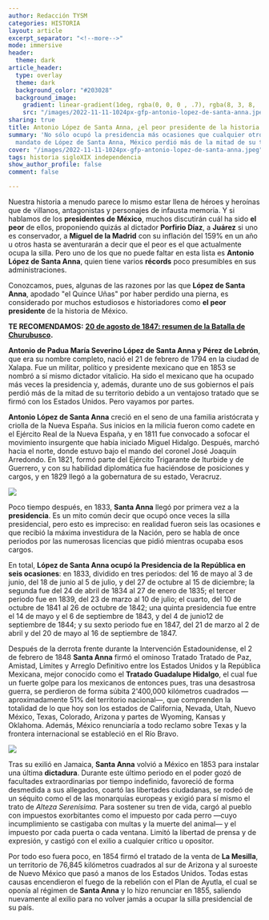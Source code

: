 ```yaml
---
author: Redacción TYSM
categories: HISTORIA
layout: article
excerpt_separator: "<!--more-->"
mode: immersive
header:
  theme: dark
article_header:
  type: overlay
  theme: dark
  background_color: "#203028"
  background_image:
    gradient: linear-gradient(1deg, rgba(0, 0, 0 , .7), rgba(8, 3, 8, .9))
    src: "/images/2022-11-11-1024px-gfp-antonio-lopez-de-santa-anna.jpeg"
sharing: true
title: Antonio López de Santa Anna, ¿el peor presidente de la historia de México?
summary: 'No sólo ocupó la presidencia más ocasiones que cualquier otro: durante el
  mandato de López de Santa Anna, México perdió más de la mitad de su territorio…'
cover: "/images/2022-11-11-1024px-gfp-antonio-lopez-de-santa-anna.jpeg"
tags: historia sigloXIX independencia
show_author_profile: false
comment: false

---
```

Nuestra historia a menudo parece lo mismo estar llena de héroes y heroínas que de villanos, antagonistas y personajes de infausta memoria. Y si hablamos de los **presidentes de México**, muchos discutirán cuál ha sido **el peor** de ellos, proponiendo quizás al dictador **Porfirio Díaz**, a **Juárez** si uno es conservador, a **Miguel de la Madrid** con su inflación del 159% en un año u otros hasta se aventurarán a decir que el peor es el que actualmente ocupa la silla. Pero uno de los que no puede faltar en esta lista es **Antonio López de Santa Anna**, quien tiene varios **récords** poco presumibles en sus administraciones.

Conozcamos, pues, algunas de las razones por las que **López de Santa Anna**, apodado "el Quince Uñas" por haber perdido una pierna, es considerado por muchos estudiosos e historiadores como **el peor presidente** de la historia de México.

**TE RECOMENDAMOS:** [**20 de agosto de 1847: resumen de la Batalla de Churubusco**](https://blog.tonoysumariachi.com/historia/2022/07/15/20-de-agosto-de-1847-resumen-de-la-batalla-de-churubusco.html)**.**

**Antonio de Padua María Severino López de Santa Anna y Pérez de Lebrón**, que era su nombre completo, nació el 21 de febrero de 1794 en la ciudad de Xalapa. Fue un militar, político y  presidente mexicano que en 1853 se nombró a sí mismo dictador vitalicio. Ha sido el mexicano que ha ocupado más veces la presidencia y, además, durante uno de sus gobiernos el país perdió más de la mitad de su territorio debido a un ventajoso tratado que se firmó con los Estados Unidos. Pero vayamos por partes.

**Antonio López de Santa Anna** creció en el seno de una familia aristócrata y criolla de la Nueva España. Sus inicios en la milicia fueron como cadete en el Ejército Real de la Nueva España, y en 1811 fue convocado a sofocar el movimiento insurgente que había iniciado Miguel Hidalgo. Después, marchó hacia el norte, donde estuvo bajo el mando del coronel José Joaquín Arredondo. En 1821, formó parte del Ejército Trigarante de Iturbide y de Guerrero, y con su habilidad diplomática fue haciéndose de posiciones y cargos, y en 1829 llegó a la gobernatura de su estado, Veracruz.

![](https://upload.wikimedia.org/wikipedia/commons/e/ed/Oleo_Antonio_Lopez_de_Santa_Anna.PNG)

Poco tiempo después, en 1833, **Santa Anna** llegó por primera vez a la **presidencia**. Es un mito común decir que ocupó once veces la silla presidencial, pero esto es impreciso: en realidad fueron seis las ocasiones e que recibió la máxima investidura de la Nación, pero se habla de once periodos por las numerosas licencias que pidió mientras ocupaba esos cargos.

En total, **López de Santa Anna ocupó la Presidencia de la República en seis ocasiones**: en 1833, dividido en tres periodos: del 16 de mayo al 3 de junio, del 18 de junio al 5 de julio, y del 27 de octubre al 15 de diciembre; la segunda fue del 24 de abril de 1834 al 27 de enero de 1835; el tercer periodo fue en 1839, del 23 de marzo al 10 de julio; el cuarto, del 10 de octubre de 1841 al 26 de octubre de 1842; una quinta presidencia fue entre el 14 de mayo y el 6 de septiembre de 1843, y del 4 de junio12 de septiembre de 1844; y su sexto periodo fue en 1847, del 21 de marzo al 2 de abril y del 20 de mayo al 16 de septiembre de 1847.

Después de la derrota frente durante la Intervención Estadounidense, el 2 de febrero de 1848 **Santa Anna** firmó el ominoso Tratado Tratado de Paz, Amistad, Límites y Arreglo Definitivo entre los Estados Unidos y la República Mexicana, mejor conocido como el **Tratado Guadalupe Hidalgo**, el cual fue un fuerte golpe para los mexicanos de entonces pues, tras una desastrosa guerra, se perdieron de forma súbita 2'400,000 kilómetros cuadrados —aproximadamente 51% del territorio nacional—, que comprenden la totalidad de lo que hoy son los estados de California, Nevada, Utah, Nuevo México, Texas, Colorado, Arizona y partes de Wyoming, Kansas y Oklahoma. Además, México renunciaría a todo reclamo sobre Texas y la frontera internacional se estableció en el Río Bravo.

![](https://upload.wikimedia.org/wikipedia/commons/thumb/1/1d/Gilman_%28United_States_%28after_the_Treaty_of_Guadalupe_Hidalgo%29%29_1848_UTA.jpg/1024px-Gilman_%28United_States_%28after_the_Treaty_of_Guadalupe_Hidalgo%29%29_1848_UTA.jpg)

Tras su exilió en Jamaica, **Santa Anna** volvió a México en 1853 para instalar una última **dictadura**. Durante este último periodo en el poder gozó de facultades extraordinarias por tiempo indefinido, favoreció de forma desmedida a sus allegados, coartó las libertades ciudadanas, se rodeó de un séquito como el de las monarquías europeas y exigió para sí mismo el trato de _Alteza Serenísima._ Para sostener su tren de vida, cargó al pueblo con impuestos exorbitantes como el impuesto por cada perro —cuyo incumplimiento se castigaba con multas y la muerte del animal— y el impuesto por cada puerta o cada ventana. Limitó la libertad de prensa y de expresión, y castigó con el exilio a cualquier crítico u opositor.

Por todo eso fuera poco, en 1854 firmó el tratado de la venta de **La Mesilla**, un territorio de 76,845 kilómetros cuadrados al sur de Arizona y al suroeste de Nuevo México que pasó a manos de los Estados Unidos. Todas estas causas encendieron el fuego de la rebelión con el Plan de Ayutla, el cual se oponía al régimen de **Santa Anna** y lo hizo renunciar en 1855, saliendo nuevamente al exilio para no volver jamás a ocupar la silla presidencial de su país.